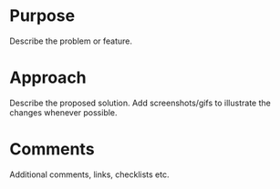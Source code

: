# Purpose

Describe the problem or feature.


# Approach

Describe the proposed solution. Add screenshots/gifs to illustrate the changes whenever possible.


# Comments

Additional comments, links, checklists etc.